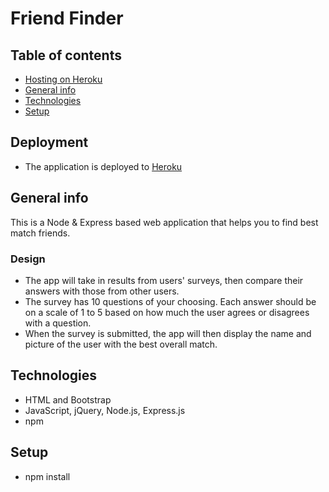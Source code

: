 # Friend Finder

## Table of contents
* [Hosting on Heroku](#Hosting-on-Heroku)
* [General info](#general-info)
* [Technologies](#technologies)
* [Setup](#setup)

## Deployment
* The application is deployed to [Heroku](https://guarded-reef-69111.herokuapp.com/)

## General info
This is a Node & Express based web application that helps you to find best match friends. 

### Design
* The app will take in results from users' surveys, then compare their answers with those from other users.
* The survey has 10 questions of your choosing. Each answer should be on a scale of 1 to 5 based on how much the user agrees or disagrees with a question.
* When the survey is submitted, the app will then display the name and picture of the user with the best overall match. 

## Technologies
* HTML and Bootstrap
* JavaScript, jQuery, Node.js, Express.js
* npm

## Setup
* npm install

